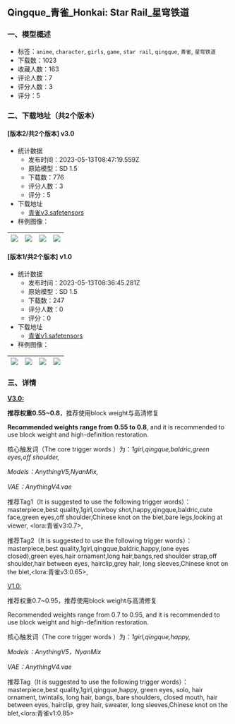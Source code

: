 ## Qingque_青雀_Honkai: Star Rail_星穹铁道
### 一、模型概述

- 标签：`anime`, `character`, `girls`, `game`, `star rail`, `qingque`, `青雀`, `星穹铁道`
- 下载数：1023
- 收藏人数：163
- 评论人数：7
- 评分人数：3
- 评分：5

### 二、下载地址（共2个版本）

#### [版本2/共2个版本] v3.0

- 统计数据
  - 发布时间：2023-05-13T08:47:19.559Z
  - 原始模型：SD 1.5
  - 下载数：776
  - 评分人数：3
  - 评分：5
- 下载地址
  - [青雀v3.safetensors](https://civitai.com/api/download/models/69458)
- 样例图像：

| <img src="https://image.civitai.com/xG1nkqKTMzGDvpLrqFT7WA/be3d3dd9-6621-47ed-880d-33e46f5ca26b/width=450/775086.jpeg" /> | <img src="https://image.civitai.com/xG1nkqKTMzGDvpLrqFT7WA/cb94d18b-acc5-47bc-9e9b-8cdd8f6784c9/width=450/784818.jpeg" /> | <img src="https://image.civitai.com/xG1nkqKTMzGDvpLrqFT7WA/bbaf3e36-bd70-4897-8c9a-6169fb9ed3e5/width=450/798958.jpeg" /> | <img src="https://image.civitai.com/xG1nkqKTMzGDvpLrqFT7WA/19ab5226-dbc2-4352-b8ac-d3f4a18a98a7/width=450/784839.jpeg" /> |
| ---- | ---- | ---- | ---- |

#### [版本1/共2个版本] v1.0

- 统计数据
  - 发布时间：2023-05-13T08:36:45.281Z
  - 原始模型：SD 1.5
  - 下载数：247
  - 评分人数：0
  - 评分：0
- 下载地址
  - [青雀v1.safetensors](https://civitai.com/api/download/models/69019)
- 样例图像：

| <img src="https://image.civitai.com/xG1nkqKTMzGDvpLrqFT7WA/158f502a-8894-4c97-bcdc-3f9f2c9bf270/width=450/769971.jpeg" /> | <img src="https://image.civitai.com/xG1nkqKTMzGDvpLrqFT7WA/77bdf360-fde8-4832-a143-ef2234dc1191/width=450/770196.jpeg" /> | <img src="https://image.civitai.com/xG1nkqKTMzGDvpLrqFT7WA/e118d8cf-55d1-4914-9169-9d0f3410348a/width=450/770237.jpeg" /> | <img src="https://image.civitai.com/xG1nkqKTMzGDvpLrqFT7WA/c1033e74-008b-4eea-afc4-6d8445cdd375/width=450/770197.jpeg" /> |
| ---- | ---- | ---- | ---- |


### 三、详情
<p><strong><u>V3.0:</u></strong></p><p><strong>推荐权重0.55~0.8</strong>，推荐使用block weight与高清修复</p><p><strong>Recommended weights range from 0.55 to 0.8</strong>, and it is recommended to use block weight and high-definition restoration.</p><p>核心触发词（The core trigger words ）为：<em>1girl,qingque,baldric,green eyes,off shoulder,</em></p><p><em>Models：AnythingV5,NyanMix,</em></p><p><em>VAE：AnythingV4.vae</em></p><p>推荐Tag1（It is suggested to use the following trigger words）：masterpiece,best quality,1girl,cowboy shot,happy,qingque,baldric,cute face,green eyes,off shoulder,Chinese knot on the blet,bare legs,looking at viewer, &lt;lora:青雀v3:0.7&gt;,</p><p>推荐Tag2（It is suggested to use the following trigger words）：masterpiece,best quality,1girl,qingque,baldric,happy,(one eyes closed),green eyes,hair ornament,long hair,bangs,red shoulder strap,off shoulder,hair between eyes, hairclip,grey hair, long sleeves,Chinese knot on the blet,&lt;lora:青雀v3:0.65&gt;,</p><p></p><p><u>V1.0:</u></p><p>推荐权重0.7~0.95，推荐使用block weight与高清修复</p><p>Recommended weights range from 0.7 to 0.95, and it is recommended to use block weight and high-definition restoration.</p><p>核心触发词（The core trigger words ）为：<em>1girl,qingque,happy,</em></p><p><em>Models：AnythingV5，NyanMix</em></p><p><em>VAE：AnythingV4.vae</em></p><p>推荐Tag（It is suggested to use the following trigger words）：masterpiece,best quality,1girl,qingque,happy, green eyes, solo, hair ornament, twintails, long hair, bangs, bare shoulders, closed mouth, hair between eyes, hairclip, grey hair, sweater, long sleeves,Chinese knot on the blet,&lt;lora:青雀v1:0.85&gt;</p>